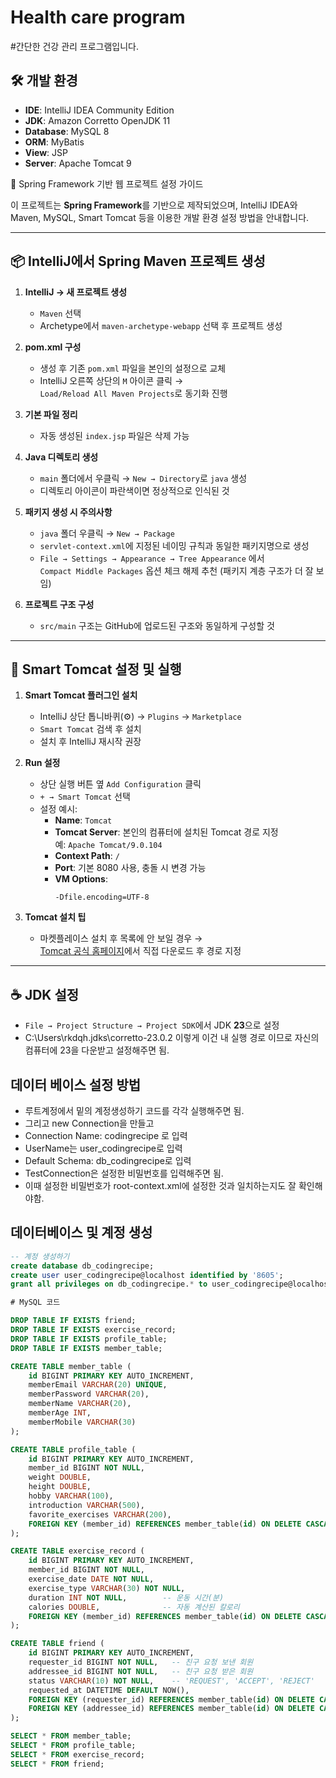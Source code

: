 # Health care program

#간단한 건강 관리 프로그램입니다.

## 🛠 개발 환경

- **IDE**: IntelliJ IDEA Community Edition
- **JDK**: Amazon Corretto OpenJDK 11
- **Database**: MySQL 8
- **ORM**: MyBatis
- **View**: JSP
- **Server**: Apache Tomcat 9

🧩 Spring Framework 기반 웹 프로젝트 설정 가이드

이 프로젝트는 **Spring Framework**를 기반으로 제작되었으며, IntelliJ IDEA와 Maven, MySQL, Smart Tomcat 등을 이용한 개발 환경 설정 방법을 안내합니다.

---

## 📦 IntelliJ에서 Spring Maven 프로젝트 생성

1. **IntelliJ → 새 프로젝트 생성**
   - `Maven` 선택
   - Archetype에서 `maven-archetype-webapp` 선택 후 프로젝트 생성

2. **pom.xml 구성**
   - 생성 후 기존 `pom.xml` 파일을 본인의 설정으로 교체
   - IntelliJ 오른쪽 상단의 `M` 아이콘 클릭 →  
     `Load/Reload All Maven Projects`로 동기화 진행

3. **기본 파일 정리**
   - 자동 생성된 `index.jsp` 파일은 삭제 가능

4. **Java 디렉토리 생성**
   - `main` 폴더에서 우클릭 → `New → Directory`로 `java` 생성
   - 디렉토리 아이콘이 파란색이면 정상적으로 인식된 것

5. **패키지 생성 시 주의사항**
   - `java` 폴더 우클릭 → `New → Package`
   - `servlet-context.xml`에 지정된 네이밍 규칙과 동일한 패키지명으로 생성
   - `File → Settings → Appearance → Tree Appearance` 에서  
     `Compact Middle Packages` 옵션 체크 해제 추천 (패키지 계층 구조가 더 잘 보임)

6. **프로젝트 구조 구성**
   - `src/main` 구조는 GitHub에 업로드된 구조와 동일하게 구성할 것

---

## 🚀 Smart Tomcat 설정 및 실행

1. **Smart Tomcat 플러그인 설치**
   - IntelliJ 상단 톱니바퀴(⚙️) → `Plugins` → `Marketplace`
   - `Smart Tomcat` 검색 후 설치
   - 설치 후 IntelliJ 재시작 권장

2. **Run 설정**
   - 상단 실행 버튼 옆 `Add Configuration` 클릭
   - `+ → Smart Tomcat` 선택
   - 설정 예시:
     - **Name**: `Tomcat`
     - **Tomcat Server**: 본인의 컴퓨터에 설치된 Tomcat 경로 지정  
       예: `Apache Tomcat/9.0.104`
     - **Context Path**: `/`
     - **Port**: 기본 8080 사용, 충돌 시 변경 가능
     - **VM Options**:
       ```
       -Dfile.encoding=UTF-8
       ```

3. **Tomcat 설치 팁**
   - 마켓플레이스 설치 후 목록에 안 보일 경우 →  
     [Tomcat 공식 홈페이지](https://tomcat.apache.org)에서 직접 다운로드 후 경로 지정

---

## ☕ JDK 설정

- `File → Project Structure → Project SDK`에서 JDK **23**으로 설정
- C:\Users\rkdqh\.jdks\corretto-23.0.2 이렇게 이건 내 실행 경로 이므로 자신의 컴퓨터에 23을 다운받고 설정해주면 됨.

## 데이터 베이스 설정 방법
- 루트계정에서 밑의 계정생성하기 코드를 각각 실행해주면 됨.
- 그리고 new Connection을 만들고
- Connection Name: codingrecipe 로 입력
- UserName는 user_codingrecipe로 입력
- Default Schema: db_codingrecipe로 입력
- TestConnection은 설정한 비밀번호를 입력해주면 됨.
- 이때 설정한 비밀번호가 root-context.xml에 설정한 것과 일치하는지도 잘 확인해야함. 

## 데이터베이스 및 계정 생성

```sql
-- 계정 생성하기
create database db_codingrecipe;
create user user_codingrecipe@localhost identified by '8605';
grant all privileges on db_codingrecipe.* to user_codingrecipe@localhost;

# MySQL 코드

DROP TABLE IF EXISTS friend;
DROP TABLE IF EXISTS exercise_record;
DROP TABLE IF EXISTS profile_table;
DROP TABLE IF EXISTS member_table;

CREATE TABLE member_table (
    id BIGINT PRIMARY KEY AUTO_INCREMENT,
    memberEmail VARCHAR(20) UNIQUE,
    memberPassword VARCHAR(20),
    memberName VARCHAR(20),
    memberAge INT,
    memberMobile VARCHAR(30)
);

CREATE TABLE profile_table (
    id BIGINT PRIMARY KEY AUTO_INCREMENT,
    member_id BIGINT NOT NULL,
    weight DOUBLE,
    height DOUBLE,
    hobby VARCHAR(100),
    introduction VARCHAR(500),
    favorite_exercises VARCHAR(200),
    FOREIGN KEY (member_id) REFERENCES member_table(id) ON DELETE CASCADE
);

CREATE TABLE exercise_record (
    id BIGINT PRIMARY KEY AUTO_INCREMENT,
    member_id BIGINT NOT NULL,
    exercise_date DATE NOT NULL,
    exercise_type VARCHAR(30) NOT NULL,
    duration INT NOT NULL,        -- 운동 시간(분)
    calories DOUBLE,              -- 자동 계산된 칼로리
    FOREIGN KEY (member_id) REFERENCES member_table(id) ON DELETE CASCADE
);

CREATE TABLE friend (
    id BIGINT PRIMARY KEY AUTO_INCREMENT,
    requester_id BIGINT NOT NULL,   -- 친구 요청 보낸 회원
    addressee_id BIGINT NOT NULL,   -- 친구 요청 받은 회원
    status VARCHAR(10) NOT NULL,    -- 'REQUEST', 'ACCEPT', 'REJECT'
    requested_at DATETIME DEFAULT NOW(),
    FOREIGN KEY (requester_id) REFERENCES member_table(id) ON DELETE CASCADE,
    FOREIGN KEY (addressee_id) REFERENCES member_table(id) ON DELETE CASCADE
);

SELECT * FROM member_table;
SELECT * FROM profile_table;
SELECT * FROM exercise_record;
SELECT * FROM friend;
